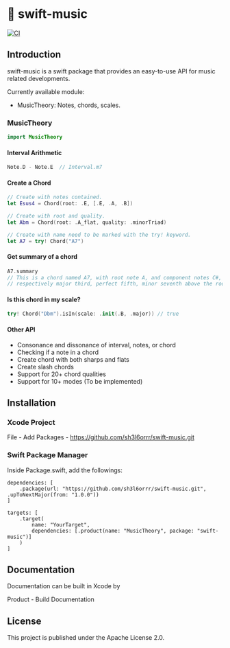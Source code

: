 # 🎼 swift-music

[![CI](https://github.com/sh3l6orrr/swift-music/actions/workflows/CI.yml/badge.svg)](https://github.com/sh3l6orrr/swift-music/actions/workflows/CI.yml)

## Introduction

swift-music is a swift package that provides an easy-to-use API for music related developments.

Currently available module:
- MusicTheory: Notes, chords, scales.

<!--- Songwriting: Melody and chord progressions.-->
<!--- Composition: Tracks.-->
<!--- MusicPlay: A tool to play music.-->

### MusicTheory
```swift
import MusicTheory
```
#### Interval Arithmetic
```swift
Note.D - Note.E  // Interval.m7
```

#### Create a Chord
```swift
// Create with notes contained.
let Esus4 = Chord(root: .E, [.E, .A, .B]) 

// Create with root and quality.
let Abm = Chord(root: .A_flat, quality: .minorTriad)

// Create with name need to be marked with the try! keyword.
let A7 = try! Chord("A7") 
```

#### Get summary of a chord
```swift
A7.summary
// This is a chord named A7, with root note A, and component notes C#, E, G, which are 
// respectively major third, perfect fifth, minor seventh above the root. 
```

#### Is this chord in my scale?
```swift
try! Chord("Dbm").isIn(scale: .init(.B, .major)) // true
```

#### Other API
- Consonance and dissonance of interval, notes, or chord
- Checking if a note in a chord
- Create chord with both sharps and flats
- Create slash chords
- Support for 20+ chord qualities
- Support for 10+ modes (To be implemented)

<!--### Songwriting-->
<!--```swift-->
<!--import SongWriting-->
<!--```-->
<!--#### Compose a Melody-->
<!--```swift-->
<!--let 🎶 = Melody()-->
<!--    .add(MusicNote("E4", value: ._2))-->
<!--    .add(MusicNote("D4", value: ._2))-->
<!--    .add(Pause(._2))-->
<!--    .add(MusicNote("E4", value: ._2))-->
<!--    .add(MusicNote("C4", value: ._1))-->
<!---->
<!--🎶.length // 3 Beats-->
<!--🎶.visualization // To be implemented-->
<!--```-->
<!---->
<!--#### Compose a Chord Progression-->
<!--```swift-->
<!--// To be implemented-->
<!--```-->
<!---->
<!--### Composition-->
<!--```swift-->
<!--import Composition-->
<!--```-->
<!---->
<!--#### Compose a Piece of Music-->
<!--```swift-->
<!--// To be implemented-->
<!--```-->
<!---->
<!--#### Analyze Music-->
<!--```swift-->
<!--// To be implemented-->
<!--```-->
<!--### MusicPlay-->
<!--```swift-->
<!--import MusicPlay-->
<!--```-->
<!---->
<!--#### Play Synth-->
<!--```swift-->
<!--let wave = Wave.sine-->
<!--let oscillator = Oscillator(wave: wave)-->
<!--let synth = Synth(oscillator: oscillator)-->
<!---->
<!--synth.play(MusicNote("C4")!)  // Mac generates sound of 261.63Hz-->
<!--```-->

## Installation

### Xcode Project

File - Add Packages - https://github.com/sh3l6orrr/swift-music.git

### Swift Package Manager 

Inside Package.swift, add the followings:

```
dependencies: [
    .package(url: "https://github.com/sh3l6orrr/swift-music.git", .upToNextMajor(from: "1.0.0"))
]
```
```
targets: [
    .target(
        name: "YourTarget",
        dependencies: [.product(name: "MusicTheory", package: "swift-music")]
    )
]
```

## Documentation

Documentation can be built in Xcode by 

Product - Build Documentation 

## License

This project is published under the Apache License 2.0.




